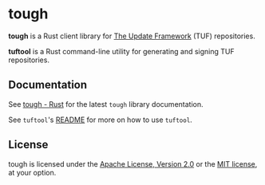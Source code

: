 # tough

**tough** is a Rust client library for [The Update Framework](https://theupdateframework.github.io/) (TUF) repositories.

**tuftool** is a Rust command-line utility for generating and signing TUF repositories.

## Documentation
See [tough - Rust](https://docs.rs/tough/) for the latest `tough` library documentation.

See `tuftool`'s [README](tuftool/README.md) for more on how to use `tuftool`.

## License

tough is licensed under the [Apache License, Version 2.0](LICENSE-APACHE) or the [MIT license](LICENSE-MIT), at your option.

